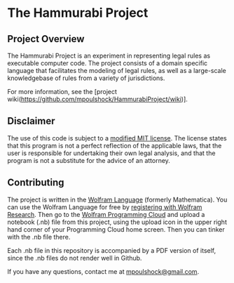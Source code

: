 # The Hammurabi Project

## Project Overview

The Hammurabi Project is an experiment in representing legal rules as executable computer code. The project consists of a domain specific language that facilitates the modeling of legal rules, as well as a large-scale knowledgebase of rules from a variety of jurisdictions.

For more information, see the [project wiki(https://github.com/mpoulshock/HammurabiProject/wiki)].

## Disclaimer

The use of this code is subject to a [modified MIT license](https://github.com/mpoulshock/HammurabiProject/blob/master/LICENSE).  The license states that this program is not a perfect reflection of the applicable laws, that the user is responsible for undertaking their own legal analysis, and that the program is not a substitute for the advice of an attorney.

## Contributing

The project is written in the [Wolfram Language](https://www.wolfram.com/language/) (formerly Mathematica).  You can use the Wolfram Language for free by [registering with Wolfram Research](https://user.wolfram.com/wolframid/registration/cloud).  Then go to the [Wolfram Programming Cloud](http://www.wolframcloud.com/) and upload a notebook (.nb) file from this project, using the upload icon in the upper right hand corner of your Programming Cloud home screen.  Then you can tinker with the .nb file there.

Each .nb file in this repository is accompanied by a PDF version of itself, since the .nb files do not render well in Github.

If you have any questions, contact me at mpoulshock@gmail.com.


